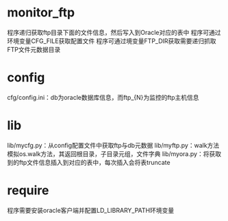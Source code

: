 # monitor_ftp

  程序递归获取ftp目录下面的文件信息，然后写入到Oracle对应的表中
  程序可通过环境变量CFG_FILE获取配置文件
  程序可通过境变量FTP_DIR获取需要递归抓取FTP文件元数据目录

# config

  cfg/config.ini：db为oracle数据库信息，而ftp_{N}为监控的ftp主机信息

# lib

  lib/mycfg.py：从config配置文件中获取ftp与db元数据
  lib/myftp.py：walk方法模拟os.walk方法，其返回根目录，子目录元组，文件字典
  lib/myora.py：将获取到的ftp文件信息插入到对应的表中，每次插入会将表truncate

# require

  程序需要安装oracle客户端并配置LD_LIBRARY_PATH环境变量
